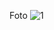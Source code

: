 Foto
![1](https://user-images.githubusercontent.com/36787302/67650851-2a6e4080-f971-11e9-97cf-e252c347ad8e.jpg)
